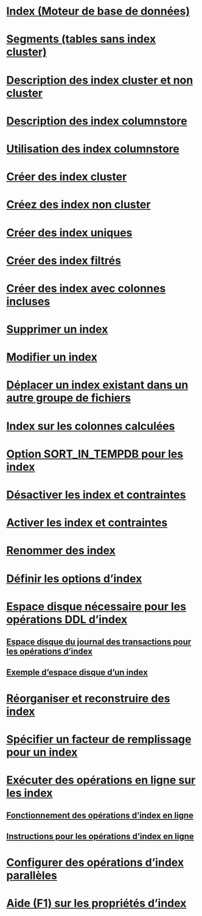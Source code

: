 # [Index (Moteur de base de données)](indexes.md)
# [Segments (tables sans index cluster)](heaps-tables-without-clustered-indexes.md)
# [Description des index cluster et non cluster](clustered-and-nonclustered-indexes-described.md)
# [Description des index columnstore](columnstore-indexes-described.md)
# [Utilisation des index columnstore](dbengine-columnstore-indexes.md)
# [Créer des index cluster](create-clustered-indexes.md)
# [Créez des index non cluster](create-nonclustered-indexes.md)
# [Créer des index uniques](create-unique-indexes.md)
# [Créer des index filtrés](create-filtered-indexes.md)
# [Créer des index avec colonnes incluses](create-indexes-with-included-columns.md)
# [Supprimer un index](delete-an-index.md)
# [Modifier un index](modify-an-index.md)
# [Déplacer un index existant dans un autre groupe de fichiers](move-an-existing-index-to-a-different-filegroup.md)
# [Index sur les colonnes calculées](indexes-on-computed-columns.md)
# [Option SORT_IN_TEMPDB pour les index](sort-in-tempdb-option-for-indexes.md)
# [Désactiver les index et contraintes](disable-indexes-and-constraints.md)
# [Activer les index et contraintes](enable-indexes-and-constraints.md)
# [Renommer des index](rename-indexes.md)
# [Définir les options d’index](set-index-options.md)
# [Espace disque nécessaire pour les opérations DDL d’index](disk-space-requirements-for-index-ddl-operations.md)
## [Espace disque du journal des transactions pour les opérations d’index](transaction-log-disk-space-for-index-operations.md)
## [Exemple d’espace disque d’un index](index-disk-space-example.md)
# [Réorganiser et reconstruire des index](reorganize-and-rebuild-indexes.md)
# [Spécifier un facteur de remplissage pour un index](specify-fill-factor-for-an-index.md)
# [Exécuter des opérations en ligne sur les index](perform-index-operations-online.md)
## [Fonctionnement des opérations d’index en ligne](how-online-index-operations-work.md)
## [Instructions pour les opérations d’index en ligne](guidelines-for-online-index-operations.md)
# [Configurer des opérations d’index parallèles](configure-parallel-index-operations.md)
# [Aide (F1) sur les propriétés d’index](index-properties-f1-help.md)
